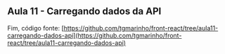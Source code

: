 

## Aula 11 - Carregando dados da API



Fim, código fonte: [https://github.com/tgmarinho/front-react/tree/aula11-carregando-dados-api](https://github.com/tgmarinho/front-react/tree/aula11-carregando-dados-api)
